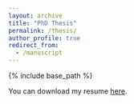 ```yaml
---
layout: archive
title: "PhD Thesis"
permalink: /thesis/
author_profile: true
redirect_from:
  - /manuscript
---
```


{% include base_path %}

You can download my resume [here](https://gregoirepetit.github.io/files/manuscript.pdf). 
 <br>

 <object data="{{ site.url }}/files/manuscript.pdf" width="1000" height="1000" type='application/pdf'/>

